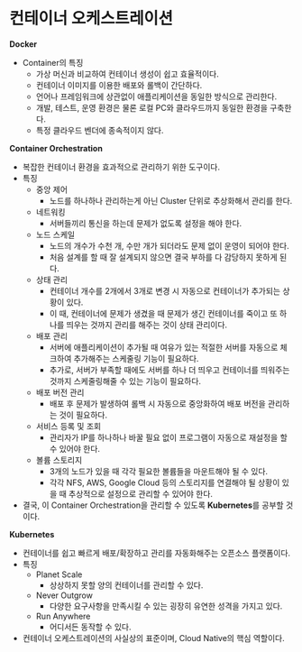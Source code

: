 # 컨테이너 오케스트레이션

**Docker**

- Container의 특징
    - 가상 머신과 비교하여 컨테이너 생성이 쉽고 효율적이다.
    - 컨테이너 이미지를 이용한 배포와 롤백이 간단하다.
    - 언어나 프레임워크에 상관없이 애플리케이션을 동일한 방식으로 관리한다.
    - 개발, 테스트, 운영 환경은 물론 로컬 PC와 클라우드까지 동일한 환경을 구축한다.
    - 특정 클라우드 벤더에 종속적이지 않다.

**Container Orchestration**

- 복잡한 컨테이너 환경을 효과적으로 관리하기 위한 도구이다.
- 특징
    - 중앙 제어
        - 노드를 하나하나 관리하는게 아닌 Cluster 단위로 추상화해서 관리를 한다.
    - 네트워킹
        - 서버들끼리 통신을 하는데 문제가 없도록 설정을 해야 한다.
    - 노드 스케일
        - 노드의 개수가 수천 개, 수만 개가 되더라도 문제 없이 운영이 되어야 한다.
        - 처음 설계를 할 때 잘 설계되지 않으면 결국 부하를 다 감당하지 못하게 된다.
    - 상태 관리
        - 컨테이너 개수를 2개에서 3개로 변경 시 자동으로 컨테이너가 추가되는 상황이 있다.
        - 이 때, 컨테이너에 문제가 생겼을 때 문제가 생긴 컨테이너를 죽이고 또 하나를 띄우는 것까지 관리를 해주는 것이 상태 관리이다.
    - 배포 관리
        - 서버에 애플리케이션이 추가될 때 여유가 있는 적절한 서버를 자동으로 체크하여 추가해주는 스케줄링 기능이 필요하다.
        - 추가로, 서버가 부족할 때에도 서버를 하나 더 띄우고 컨테이너를 띄워주는 것까지 스케줄링해줄 수 있는 기능이 필요하다.
    - 배포 버전 관리
        - 배포 후 문제가 발생하여 롤백 시 자동으로 중앙화하여 배포 버전을 관리하는 것이 필요하다.
    - 서비스 등록 및 조회
        - 관리자가 IP를 하나하나 바꿀 필요 없이 프로그램이 자동으로 재설정을 할 수 있어야 한다.
    - 볼륨 스토리지
        - 3개의 노드가 있을 때 각각 필요한 볼륨들을 마운트해야 될 수 있다.
        - 각각 NFS, AWS, Google Cloud 등의 스토리지를 연결해야 될 상황이 있을 때 추상적으로 설정으로 관리할 수 있어야 한다.
- 결국, 이 Container Orchestration을 관리할 수 있도록 **Kubernetes**를 공부할 것이다.

**Kubernetes**

- 컨테이너를 쉽고 빠르게 배포/확장하고 관리를 자동화해주는 오픈소스 플랫폼이다.
- 특징
    - Planet Scale
        - 상상하지 못할 양의 컨테이너를 관리할 수 있다.
    - Never Outgrow
        - 다양한 요구사항을 만족시킬 수 있는 굉장히 유연한 성격을 가지고 있다.
    - Run Anywhere
        - 어디서든 동작할 수 있다.
- 컨테이너 오케스트레이션의 사실상의 표준이며, Cloud Native의 핵심 역할이다.
